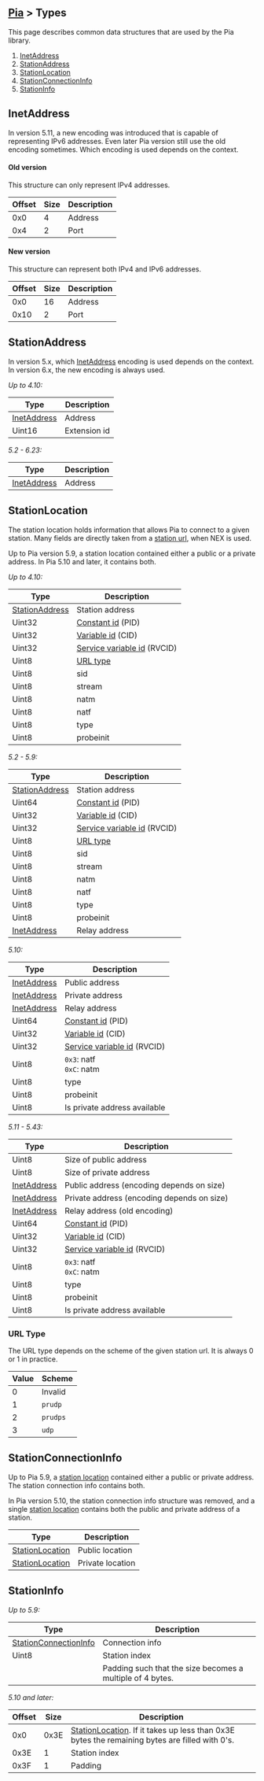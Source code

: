 [Pia](Pia-Overview) > Types
---

This page describes common data structures that are used by the Pia library.

1. [InetAddress](#inetaddress)
2. [StationAddress](#stationaddress)
3. [StationLocation](#stationlocation)
4. [StationConnectionInfo](#stationconnectioninfo)
5. [StationInfo](#stationinfo)

## InetAddress
In version 5.11, a new encoding was introduced that is capable of representing IPv6 addresses. Even later Pia version still use the old encoding sometimes. Which encoding is used depends on the context.

#### Old version
This structure can only represent IPv4 addresses.

| Offset | Size | Description |
| --- | -- | --- |
| 0x0 | 4 | Address |
| 0x4 | 2 | Port |

#### New version
This structure can represent both IPv4 and IPv6 addresses.

| Offset | Size | Description |
| --- | --- | --- |
| 0x0 | 16 | Address |
| 0x10 | 2 | Port |

## StationAddress
In version 5.x, which [InetAddress](#inetaddress) encoding is used depends on the context. In version 6.x, the new encoding is always used.

*Up to 4.10:*

| Type | Description |
| --- | --- |
| [InetAddress](#inetaddress) | Address |
| Uint16 | Extension id |

*5.2 - 6.23:*

| Type | Description |
| --- | --- |
| [InetAddress](#inetaddress) | Address |

## StationLocation
The station location holds information that allows Pia to connect to a given station. Many fields are directly taken from a [station url](NEX-Common-Types#stationurl), when NEX is used.

Up to Pia version 5.9, a station location contained either a public or a private address. In Pia 5.10 and later, it contains both.

*Up to 4.10:*

| Type | Description |
| --- | --- |
| [StationAddress](#stationaddress) | Station address |
| Uint32 | [Constant id] (PID) |
| Uint32 | [Variable id] (CID) |
| Uint32 | [Service variable id] (RVCID) |
| Uint8 | [URL type](#url-type) |
| Uint8 | sid |
| Uint8 | stream |
| Uint8 | natm |
| Uint8 | natf |
| Uint8 | type |
| Uint8 | probeinit |

*5.2 - 5.9:*

| Type | Description |
| --- | --- |
| [StationAddress](#stationaddress) | Station address |
| Uint64 | [Constant id] (PID) |
| Uint32 | [Variable id] (CID) |
| Uint32 | [Service variable id] (RVCID) |
| Uint8 | [URL type](#url-type) |
| Uint8 | sid |
| Uint8 | stream |
| Uint8 | natm |
| Uint8 | natf |
| Uint8 | type |
| Uint8 | probeinit |
| [InetAddress](#inetaddress) | Relay address |

*5.10:*

| Type | Description |
| --- | --- |
| [InetAddress](#inetaddress) | Public address |
| [InetAddress](#inetaddress) | Private address |
| [InetAddress](#inetaddress) | Relay address |
| Uint64 | [Constant id] (PID) |
| Uint32 | [Variable id] (CID) |
| Uint32 | [Service variable id] (RVCID) |
| Uint8 | `0x3`: natf<br>`0xC`: natm |
| Uint8 | type |
| Uint8 | probeinit |
| Uint8 | Is private address available |

*5.11 - 5.43:*

| Type | Description |
| --- | --- |
| Uint8 | Size of public address |
| Uint8 | Size of private address |
| [InetAddress](#inetaddress) | Public address (encoding depends on size) |
| [InetAddress](#inetaddress) | Private address (encoding depends on size) |
| [InetAddress](#inetaddress) | Relay address (old encoding) |
| Uint64 | [Constant id] (PID) |
| Uint32 | [Variable id] (CID) |
| Uint32 | [Service variable id] (RVCID) |
| Uint8 | `0x3`: natf<br>`0xC`: natm |
| Uint8 | type |
| Uint8 | probeinit |
| Uint8 | Is private address available |

### URL Type
The URL type depends on the scheme of the given station url. It is always 0 or 1 in practice.

| Value | Scheme |
| --- | --- |
| 0 | Invalid |
| 1 | `prudp` |
| 2 | `prudps` |
| 3 | `udp` |

## StationConnectionInfo
Up to Pia 5.9, a [station location](#stationlocation) contained either a public or private address. The station connection info contains both.

In Pia version 5.10, the station connection info structure was removed, and a single [station location](#stationlocation) contains both the public and private address of a station.

| Type | Description |
| --- | --- |
| [StationLocation](#stationlocation) | Public location |
| [StationLocation](#stationlocation) | Private location |

## StationInfo
*Up to 5.9:*

| Type | Description |
| --- | --- |
| [StationConnectionInfo](#stationconnectioninfo) | Connection info |
| Uint8 | Station index |
| | Padding such that the size becomes a multiple of 4 bytes. |

*5.10 and later:*

| Offset | Size | Description |
| --- | --- | --- |
| 0x0 | 0x3E | [StationLocation](#stationlocation). If it takes up less than 0x3E bytes the remaining bytes are filled with 0's. |
| 0x3E | 1 | Station index |
| 0x3F | 1 | Padding |

[Constant id]: Pia-Terminology#constant-id
[Variable id]: Pia-Terminology#variable-id
[Service variable id]: Pia-Terminology#service-variable-id